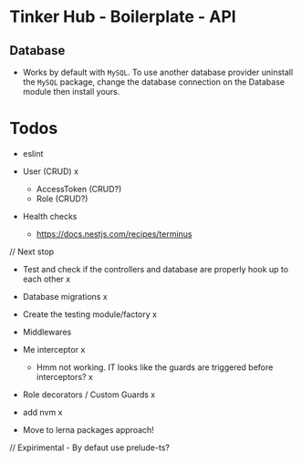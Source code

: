 # Tinker Hub - Boilerplate - API

## Database

- Works by default with `MySQL`. To use another database provider uninstall the `MySQL` package, change the database connection on the Database module then install yours.

# Todos

- eslint

- User (CRUD) x

  - AccessToken (CRUD?)
  - Role (CRUD?)

- Health checks
  - https://docs.nestjs.com/recipes/terminus

// Next stop

- Test and check if the controllers and database are properly hook up to each other x
- Database migrations x
- Create the testing module/factory x

- Middlewares
- Me interceptor x
  - Hmm not working. IT looks like the guards are triggered before interceptors? x
- Role decorators / Custom Guards x

- add nvm x

- Move to lerna packages approach!

// Expirimental - By defaut use prelude-ts?
